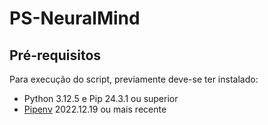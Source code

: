 # PS-NeuralMind

## Pré-requisitos

Para execução do script, previamente deve-se ter instalado:
 - Python 3.12.5 e Pip 24.3.1 ou superior
 - [Pipenv](https://pipenv.pypa.io/en/latest/#install-pipenv-today) 2022.12.19 ou mais recente
